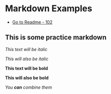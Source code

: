 # Markdown Examples

- [Go to Readme - 102](/README.md)

## This is some practice markdown
*This text will be italic*

_This will also be italic_

**This text will be bold**

__This will also be bold__

_You **can** combine them_
